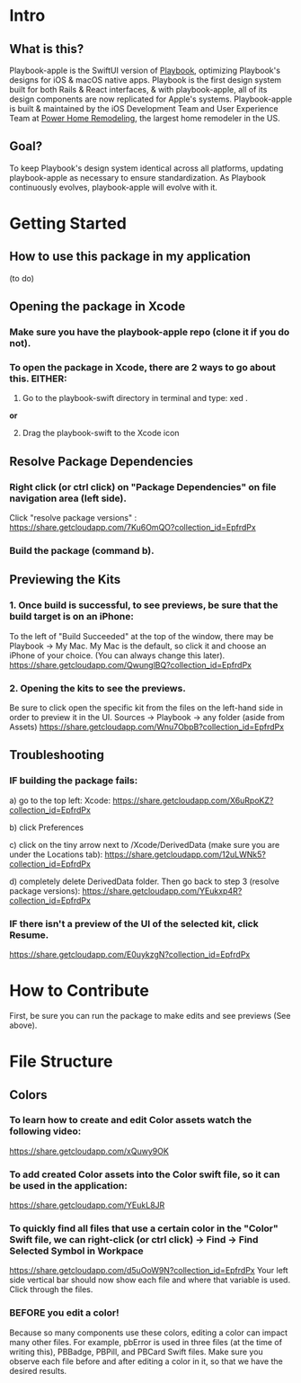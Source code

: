 # Intro

## What is this?
Playbook-apple is the SwiftUI version of [Playbook](https://playbook.powerapp.cloud/), optimizing Playbook's designs for iOS & macOS native apps. Playbook is the first design system built for both Rails & React interfaces, & with playbook-apple, all of its design components are now replicated for Apple's systems. Playbook-apple is built & maintained by the iOS Development Team and User Experience Team at [Power Home Remodeling](https://www.techatpower.com/), the largest home remodeler in the US.   
    
## Goal?
To keep Playbook's design system identical across all platforms, updating playbook-apple as necessary to ensure standardization. As Playbook continuously evolves, playbook-apple will evolve with it. 


# Getting Started

## How to use this package in my application
(to do)

## Opening the package in Xcode

### Make sure you have the playbook-apple repo (clone it if you do not).
### To open the package in Xcode, there are 2 ways to go about this. EITHER:
1) Go to the playbook-swift directory in terminal and type:  xed .

**or** 

2) Drag the playbook-swift to the Xcode icon

## Resolve Package Dependencies 

### Right click (or ctrl click) on "Package Dependencies" on file navigation area (left side). 
Click "resolve package versions" :
https://share.getcloudapp.com/7Ku6OmQO?collection_id=EpfrdPx
    
### Build the package (command b). 

## Previewing the Kits   
 
### 1. Once build is successful, to see previews, be sure that the build target is on an iPhone:
To the left of "Build Succeeded" at the top of the window, there may be 
        Playbook -> My Mac.
        My Mac is the default, so click it and choose an iPhone of your choice.
        (You can always change this later). 
        https://share.getcloudapp.com/QwunglBQ?collection_id=EpfrdPx
        
### 2. Opening the kits to see the previews.
Be sure to click open the specific kit from the files on the left-hand side in order to preview it in the UI.
Sources -> Playbook -> any folder (aside from Assets)
https://share.getcloudapp.com/Wnu7ObpB?collection_id=EpfrdPx

## Troubleshooting

### **IF** building the package fails:
    
a) go to the top left: Xcode:
        https://share.getcloudapp.com/X6uRpoKZ?collection_id=EpfrdPx
        
b) click Preferences
        
c) click on the tiny arrow next to /Xcode/DerivedData (make sure you are under the Locations tab):
        https://share.getcloudapp.com/12uLWNk5?collection_id=EpfrdPx
        
d) completely delete DerivedData folder. Then go back to step 3 (resolve package versions):
        https://share.getcloudapp.com/YEukxp4R?collection_id=EpfrdPx
        
### **IF** there isn't a preview of the UI of the selected kit, click Resume.
https://share.getcloudapp.com/E0uykzgN?collection_id=EpfrdPx

# How to Contribute
First, be sure you can run the package to make edits and see previews (See above).

# File Structure

## Colors

### To learn how to create and edit Color assets watch the following video:
https://share.getcloudapp.com/xQuwy9OK

### To add created Color assets into the Color swift file, so it can be used in the application:
https://share.getcloudapp.com/YEukL8JR

### To quickly find all files that use a certain color in the "Color" Swift file, we can right-click (or ctrl click) -> Find -> Find Selected Symbol in Workpace

https://share.getcloudapp.com/d5uOoW9N?collection_id=EpfrdPx
Your left side vertical bar should now show each file and where that variable is used. Click through the files.
    
### BEFORE you edit a color!

Because so many components use these colors, editing a color can impact many other files. For example, pbError is used in three files (at the time of writing this), PBBadge, PBPill, and PBCard Swift files. Make sure you observe each file before and after editing a color in it, so that we have the desired results.
